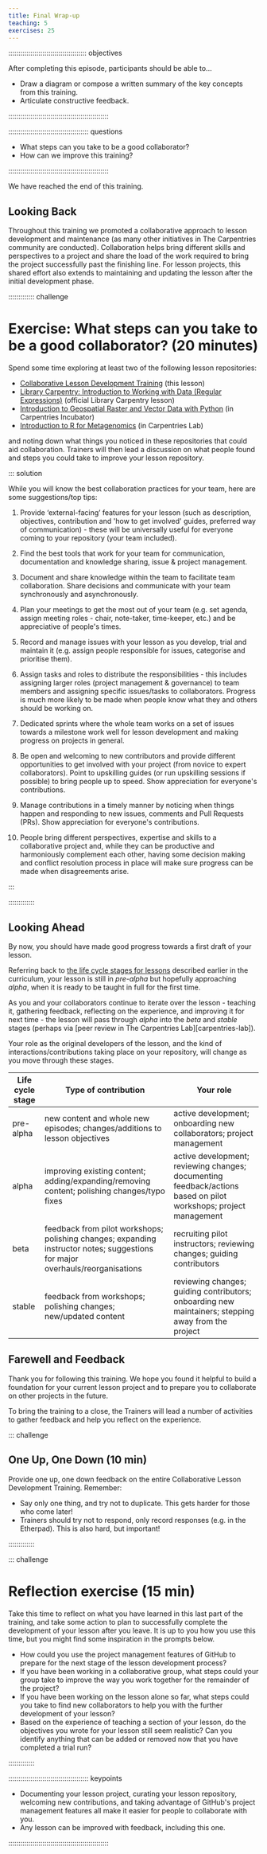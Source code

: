 ```yaml
---
title: Final Wrap-up
teaching: 5
exercises: 25
---
```


::::::::::::::::::::::::::::::::::::::: objectives

After completing this episode, participants should be able to...

- Draw a diagram or compose a written summary of the key concepts from this training.
- Articulate constructive feedback.

::::::::::::::::::::::::::::::::::::::::::::::::::

:::::::::::::::::::::::::::::::::::::::: questions

- What steps can you take to be a good collaborator?
- How can we improve this training?

::::::::::::::::::::::::::::::::::::::::::::::::::

We have reached the end of this training.

## Looking Back

Throughout this training we promoted a collaborative approach to lesson development and maintenance (as many other initiatives in The Carpentries community are conducted). Collaboration helps bring different skills and perspectives to a project and share the load of the work required to bring the project successfully past the finishing line. For lesson projects, this shared effort also extends to maintaining and updating the lesson after the initial development phase.

::::::::::::: challenge

# Exercise: What steps can you take to be a good collaborator? (20 minutes)

Spend some time exploring at least two of the following lesson repositories:

- [Collaborative Lesson Development Training](https://github.com/carpentries/lesson-development-training) (this lesson)
- [Library Carpentry: Introduction to Working with Data (Regular Expressions)](https://github.com/librarycarpentry/lc-data-intro/) (official Library Carpentry lesson)
- [Introduction to Geospatial Raster and Vector Data with Python](https://github.com/carpentries-incubator/geospatial-python) (in Carpentries Incubator)
- [Introduction to R for Metagenomics](https://github.com/carpentries-lab/metagenomics-R) (in Carpentries Lab)

and noting down what things you noticed in these repositories that could aid collaboration. Trainers will then lead a discussion on what people found and steps you could take to improve your lesson repository. 

::: solution 

While you will know the best collaboration practices for your team, here are some suggestions/top tips:

  1. Provide ‘external-facing’ features for your lesson (such as description, objectives, contribution and 'how to get involved' 
  guides, preferred way of communication) - these will be universally useful for everyone coming to your repository (your team included).
  
  2. Find the best tools that work for your team for communication, documentation and knowledge sharing, issue & project management.
  
  3. Document and share knowledge within the team to facilitate team collaboration. Share decisions and communicate with your team synchronously and asynchronously.
  
  4. Plan your meetings to get the most out of your team (e.g. set agenda, assign meeting roles - chair, note-taker, time-keeper, etc.) 
  and be appreciative of people's times.
  
  5. Record and manage issues with your lesson as you develop, trial and maintain it (e.g. assign people responsible for 
  issues, categorise and prioritise them).
  
  6. Assign tasks and roles to distribute the responsibilities - this includes assigning larger roles (project management 
  & governance) to team members and assigning specific issues/tasks to collaborators. Progress is much more likely to be made 
  when people know what they and others should be working on.
  
  7. Dedicated sprints where the whole team works on a set of issues towards a milestone work well for lesson development and making progress on projects in general.
  
  8. Be open and welcoming to new contributors and provide different opportunities to get involved with your project 
  (from novice to expert collaborators). Point to upskilling guides (or run upskilling sessions if possible) to bring people 
  up to speed. Show appreciation for everyone's contributions.
  
  9. Manage contributions in a timely manner by noticing when things happen and responding to new issues, comments and 
  Pull Requests (PRs). Show appreciation for everyone's contributions. 
  
  10. People bring different perspectives, expertise and skills to a collaborative project and, while they can be productive 
  and harmoniously complement each other, having some decision making and conflict resolution process in place will make sure 
  progress can be made when disagreements arise.

:::

:::::::::::::


## Looking Ahead

By now, you should have made good progress towards a first draft of your lesson.

Referring back to [the life cycle stages for lessons](operations.md)
described earlier in the curriculum,
your lesson is still in _pre-alpha_ but hopefully approaching _alpha_,
when it is ready to be taught in full for the first time.

As you and your collaborators continue to iterate over the lesson -
teaching it, gathering feedback, reflecting on the experience,
and improving it for next time -
the lesson will pass through _alpha_ into the _beta_ and _stable_ stages
(perhaps via [peer review in The Carpentries Lab][carpentries-lab]).

Your role as the original developers of the lesson,
and the kind of interactions/contributions taking place on your repository,
will change as you move through these stages.

| Life cycle stage | Type of contribution | Your role |
|------------------|----------------------|-----------|
| pre-alpha        | new content and whole new episodes; changes/additions to lesson objectives | active development; onboarding new collaborators; project management |
| alpha            | improving existing content; adding/expanding/removing content; polishing changes/typo fixes | active development; reviewing changes; documenting feedback/actions based on pilot workshops; project management |
| beta             | feedback from pilot workshops; polishing changes; expanding instructor notes; suggestions for major overhauls/reorganisations | recruiting pilot instructors; reviewing changes; guiding contributors |
| stable           | feedback from workshops; polishing changes; new/updated content | reviewing changes; guiding contributors; onboarding new maintainers; stepping away from the project |

## Farewell and Feedback

Thank you for following this training.
We hope you found it helpful to build a foundation for your current lesson project
and to prepare you to collaborate on other projects in the future.

To bring the training to a close,
the Trainers will lead a number of activities to gather feedback
and help you reflect on the experience.

::: challenge

## One Up, One Down (10 min)

Provide one up, one down feedback on the entire Collaborative Lesson Development Training.
Remember:

- Say only one thing, and try not to duplicate.
  This gets harder for those who come later!
- Trainers should try not to respond, only record responses (e.g. in the Etherpad).
  This is also hard, but important!

:::::::::::::


::: challenge

# Reflection exercise (15 min)

Take this time to reflect on what you have learned in this last part of the training,
and take some action to plan to successfully complete the development of your lesson
after you leave.
It is up to you how you use this time, but you might find some inspiration in the prompts below.

- How could you use the project management features of GitHub to
  prepare for the next stage of the lesson development process?
- If you have been working in a collaborative group,
  what steps could your group take to improve the way you work together
  for the remainder of the project?
- If you have been working on the lesson alone so far,
  what steps could you take to find new collaborators to help you
  with the further development of your lesson?
- Based on the experience of teaching a section of your lesson,
  do the objectives you wrote for your lesson still seem realistic?
  Can you identify anything that can be added or removed
  now that you have completed a trial run?

:::::::::::::


:::::::::::::::::::::::::::::::::::::::: keypoints

- Documenting your lesson project, curating your lesson repository, welcoming new contributions, and taking advantage of GitHub's project management features all make it easier for people to collaborate with you.
- Any lesson can be improved with feedback, including this one.

::::::::::::::::::::::::::::::::::::::::::::::::::

